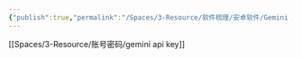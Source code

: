 ```yaml
---
{"publish":true,"permalink":"/Spaces/3-Resource/软件梳理/安卓软件/Gemini App.md","aliases":"Bard Gemini","created":"2025-04-27","modified":"2025-04-27","published":"2025-07-29T23:04:30.863+08:00","tags":["AI产品","好用网站","安卓软件"],"cssclasses":""}
---
```



[[Spaces/3-Resource/账号密码/gemini api key]]